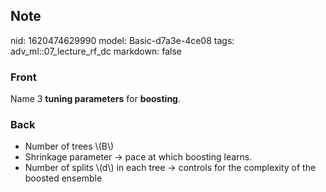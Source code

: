 ## Note
nid: 1620474629990
model: Basic-d7a3e-4ce08
tags: adv_ml::07_lecture_rf_dc
markdown: false

### Front
Name 3 <b>tuning parameters</b> for <b>boosting</b>.

### Back
<div>
  <div>
    <ul>
      <li>Number of trees \(B\)
      <li>Shrinkage parameter → pace at which boosting learns.
      <li>Number of splits \(d\) in each tree → controls for the
      complexity of the boosted ensemble
    </ul>
  </div>
</div>

